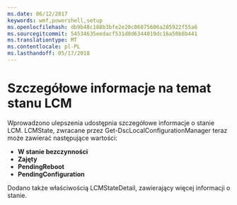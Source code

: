 ```yaml
---
ms.date: 06/12/2017
keywords: wmf,powershell,setup
ms.openlocfilehash: db9b48c188b3bfe2e20c06875606a285922f55a6
ms.sourcegitcommit: 54534635eedacf531d8d6344019dc16a50b8b441
ms.translationtype: MT
ms.contentlocale: pl-PL
ms.lasthandoff: 05/17/2018
---
```

# <a name="detailed-information-about-lcm-state"></a>Szczegółowe informacje na temat stanu LCM

Wprowadzono ulepszenia udostępnia szczegółowe informacje o stanie LCM. LCMState, zwracane przez Get-DscLocalConfigurationManager teraz może zawierać następujące wartości:

* **W stanie bezczynności**
* **Zajęty**
* **PendingReboot**
* **PendingConfiguration**

Dodano także właściwością LCMStateDetail, zawierający więcej informacji o stanie.
